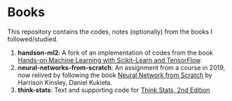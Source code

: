 # Books

This repository contains the codes, notes (optionally) from the books I followed/studied.

1. **handson-ml2**: A fork of an implementation of codes from the book [Hands-on Machine Learning with Scikit-Learn and TensorFlow](https://github.com/ageron/handson-ml2).
2. **neural-networks-from-scratch**: An assignment from a course in 2019, now relived by following the book [Neural Network from Scratch](https://nnfs.io/) by Harrison Kinsley, Daniel Kukieła.
3. **think-stats**: Text and supporting code for [Think Stats, 2nd Edition](http://greenteapress.com/thinkstats2/index.html)